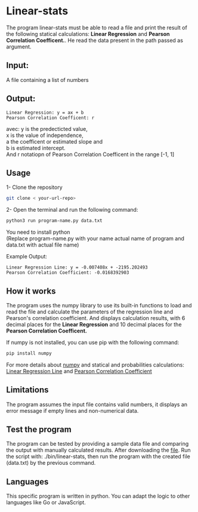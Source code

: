 # Linear-stats
The program linear-stats must be able to read a file and print the result of the following statical calculations: <b>Linear Regression</b> and <b>Pearson Correlation Coefficent.</b>. He read the data present in the path passed as argument.

## Input:
A file containing a list of numbers

## Output:
```
Linear Regression: y = ax + b    
Pearson Correlation Coefficent: r
```
avec: 
 y is the predecticted value,   
 x is the value of independence,    
 a the coefficent or estimated slope and    
 b is estimated intercept.    
And r notatiopn of Pearson Correlation Coefficent in the range [-1, 1]

## Usage
1- Clone the repository

```sh
git clone < your-url-repo>
```
2- Open the terminal and run the following command:
```sh
python3 run program-name.py data.txt
```
You need to install python  
(Replace program-name.py with your name actual name of program and data.txt with actual file name)

Example Output:
```
Linear Regression Line: y = -0.007408x + -2195.202493
Pearson Correlation Coefficient: -0.0168392903
```
## How it works

The program uses the numpy library to use its built-in functions to load and read the file and calculate the parameters of the regression line and Pearson's correlation coefficient.
And displays calculation results, with 6 decimal places for the <b>Linear Regression</b> and 10 decimal places for the <b>Pearson Correlation Coefficent.</b>

If numpy is not installed, you can use pip with the following command:
```sh
pip install numpy
```
For more details about [numpy](https://numpy.org/) and statical and probabilities calculations: [Linear Regression Line](https://en.wikipedia.org/wiki/Linear_regression) and [Pearson Correlation Coefficient](https://en.wikipedia.org/wiki/Pearson_correlation_coefficient)

## Limitations

The program assumes the input file contains valid numbers, it displays an error message if empty lines and non-numerical data.

## Test the program

The program can be tested by providing a sample data file and comparing the output with manually calculated results.
After downloading the [file](https://assets.01-edu.org/stats-projects/stat-bin-dockerized.zip).
Run the script with: ./bin/linear-stats,  then run the program with the created file (data.txt) by the previous command.

## Languages

This specific program is written in python. You can adapt the logic to other languages like Go or JavaScript.